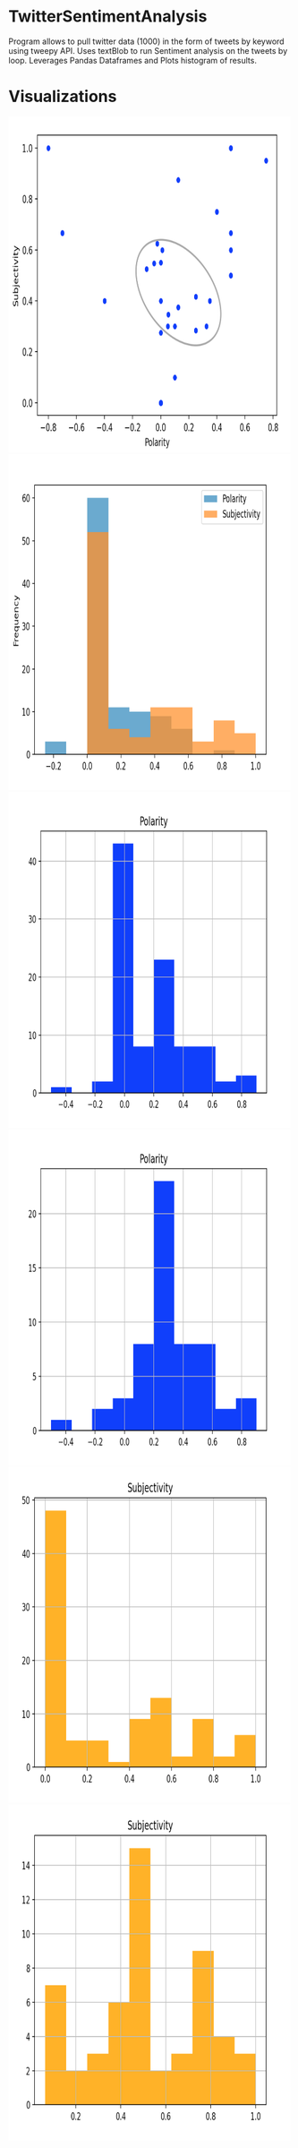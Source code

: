 # TwitterSentimentAnalysis

Program allows to pull twitter data (1000) in the form of tweets by keyword using tweepy API. Uses textBlob to run Sentiment analysis on the tweets by loop. Leverages Pandas Dataframes and Plots histogram of results.

# Visualizations
<img src="./Visualizations/sentimentScatter.png" height="600" width="600">
<img src="./Visualizations/SentimentOverlay.png" height="600" width="600">
<img src="./Visualizations/polarityWithZero.png" height="600" width="600">
<img src="./Visualizations/polarityAdjustedForZero.png" height="600" width="600">
<img src="./Visualizations/subjectivityWithZero.png" height="600" width="600">
<img src="./Visualizations/subjectivityAdjustedForZero.png" height="600" width="600">


